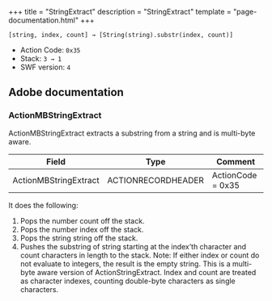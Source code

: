 +++
title = "StringExtract"
description = "StringExtract"
template = "page-documentation.html"
+++

```
[string, index, count] → [String(string).substr(index, count)]
```

- Action Code: `0x35`
- Stack: `3 → 1`
- SWF version: `4`

## Adobe documentation

### ActionMBStringExtract

ActionMBStringExtract extracts a substring from a string and is multi-byte aware.

| Field                 | Type               | Comment           |
|-----------------------|--------------------|-------------------|
| ActionMBStringExtract | ACTIONRECORDHEADER | ActionCode = 0x35 |

It does the following:
1. Pops the number count off the stack.
2. Pops the number index off the stack.
3. Pops the string string off the stack.
4. Pushes the substring of string starting at the index’th character and count characters in length to the
stack.
Note: If either index or count do not evaluate to integers, the result is the empty string.
This is a multi-byte aware version of ActionStringExtract. Index and count are treated as character indexes,
counting double-byte characters as single characters.
